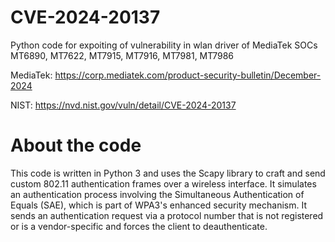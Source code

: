 # CVE-2024-20137
Python code for expoiting of vulnerability in wlan driver of MediaTek SOCs MT6890, MT7622, MT7915, MT7916, MT7981, MT7986

MediaTek: https://corp.mediatek.com/product-security-bulletin/December-2024

NIST: https://nvd.nist.gov/vuln/detail/CVE-2024-20137



# About the code
This code is written in Python 3 and uses the Scapy library to craft and send custom 802.11 authentication frames over a wireless interface. 
It simulates an authentication process involving the Simultaneous Authentication of Equals (SAE), which is part of WPA3's enhanced security mechanism.
It sends an authentication request via a protocol number that is not registered or is a vendor-specific and forces the client to deauthenticate.

